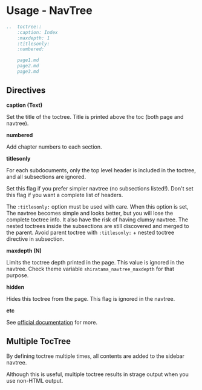 
# Usage - NavTree

```rst
..  toctree::
    :caption: Index
    :maxdepth: 1
    :titlesonly:
    :numbered:

    page1.md
    page2.md
    page3.md
```

## Directives

**caption (Text)**

Set the title of the toctree. Title is printed above the toc (both page and navtree).

**numbered**

Add chapter numbers to each section.

**titlesonly**

For each subdocuments, only the top level header is included in the toctree, and all subsections are ignored. 

Set this flag if you prefer simpler navtree (no subsections listed!). Don't set this flag if you want a complete list of headers.

The `:titlesonly:` option must be used with care. When this option is set, The navtree becomes simple and looks better, but you will lose the complete toctree info. It also have the risk of having clumsy navtree. The nested toctrees inside the subsections are still discovered and merged to the parent. Avoid parent toctree with `:titlesonly:` + nested toctree directive in subsection. 

**maxdepth (N)**

Limits the toctree depth printed in the page. This value is ignored in the navtree. Check theme variable `shiratama_navtree_maxdepth` for that purpose.

**hidden**

Hides this toctree from the page. This flag is ignored in the navtree.


**etc**

See [official documentation](https://www.sphinx-doc.org/en/master/usage/restructuredtext/directives.html#directive-toctree) for more. 


## Multiple TocTree

By defining toctree multiple times, all contents are added to the sidebar navtree. 

Although this is useful, multiple toctree results in strage output when you use non-HTML output. 
